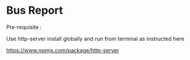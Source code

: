 # Bus Report

Pre-requisite :

Use http-server install globally and run from terminal as instructed here

https://www.npmjs.com/package/http-server
